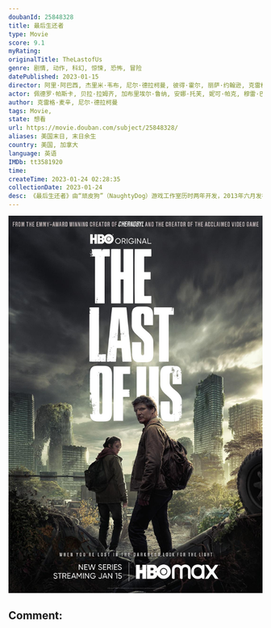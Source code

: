 ```yaml
---
doubanId: 25848328
title: 最后生还者
type: Movie
score: 9.1
myRating: 
originalTitle: TheLastofUs
genre: 剧情, 动作, 科幻, 惊悚, 恐怖, 冒险
datePublished: 2023-01-15
director: 阿里·阿巴西, 杰里米·韦布, 尼尔·德拉柯曼, 彼得·霍尔, 丽萨·约翰逊, 克雷格·麦辛, 亚斯米拉·日巴尼奇
actor: 佩德罗·帕斯卡, 贝拉·拉姆齐, 加布里埃尔·鲁纳, 安娜·托芙, 妮可·帕克, 穆雷·巴特利特, 尼克·奥弗曼, 斯托姆·瑞德, 梅尔·丹德里奇, 杰弗里·皮尔斯, 拉马尔·约翰逊, 凯文·伍达德, 格雷厄姆·格林, undefined, 艾什莉·约翰逊, 特罗伊·贝克, 玛莉·格雷斯·贝克尔, 凯文·萨特里, 布拉德·利兰, 布兰登·弗莱彻, 卢蒂娜·卫斯理, 泰勒·圣·皮埃尔, undefined, 索尼娅·玛丽亚·基里拉, 杰夫·汉尼, 坦迪·牛顿, 约翰·汉纳
author: 克雷格·麦辛, 尼尔·德拉柯曼
tags: Movie, 
state: 想看
url: https://movie.douban.com/subject/25848328/
aliases: 美国末日, 末日余生
country: 美国, 加拿大
language: 英语
IMDb: tt3581920
time: 
createTime: 2023-01-24 02:28:35
collectionDate: 2023-01-24
desc: 《最后生还者》由“顽皮狗”（NaughtyDog）游戏工作室历时两年开发，2013年六月发布。整部游戏设定在一个病毒肆虐之后的美国，被病毒感染的人都变成了可怕的怪物，游戏主角是一个个性冷漠的走私贩大...
---
```


![image](assets/p2884221114.jpg)

Comment: 
---

